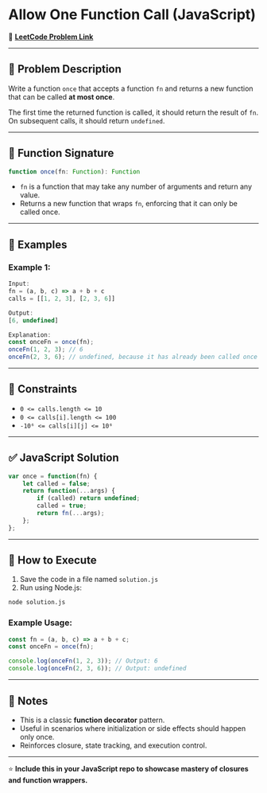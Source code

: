 # Allow One Function Call (JavaScript)

🔗 **[LeetCode Problem Link](https://leetcode.com/problems/allow-one-function-call/?envType=study-plan-v2&envId=30-days-of-javascript)**

---

## 📖 Problem Description

Write a function `once` that accepts a function `fn` and returns a new function that can be called **at most once**.

The first time the returned function is called, it should return the result of `fn`.  
On subsequent calls, it should return `undefined`.

---

## 🧾 Function Signature

```javascript
function once(fn: Function): Function
```

- `fn` is a function that may take any number of arguments and return any value.
- Returns a new function that wraps `fn`, enforcing that it can only be called once.

---

## 📝 Examples

### Example 1:
```javascript
Input:
fn = (a, b, c) => a + b + c
calls = [[1, 2, 3], [2, 3, 6]]

Output:
[6, undefined]

Explanation:
const onceFn = once(fn);
onceFn(1, 2, 3); // 6
onceFn(2, 3, 6); // undefined, because it has already been called once
```

---

## 🚧 Constraints

- `0 <= calls.length <= 10`
- `0 <= calls[i].length <= 100`
- `-10⁶ <= calls[i][j] <= 10⁶`

---

## ✅ JavaScript Solution

```javascript
var once = function(fn) {
    let called = false;
    return function(...args) {
        if (called) return undefined;
        called = true;
        return fn(...args);
    };
};
```

---

## 🚀 How to Execute

1. Save the code in a file named `solution.js`
2. Run using Node.js:

```bash
node solution.js
```

### Example Usage:

```javascript
const fn = (a, b, c) => a + b + c;
const onceFn = once(fn);

console.log(onceFn(1, 2, 3)); // Output: 6
console.log(onceFn(2, 3, 6)); // Output: undefined
```

---

## 📌 Notes

- This is a classic **function decorator** pattern.
- Useful in scenarios where initialization or side effects should happen only once.
- Reinforces closure, state tracking, and execution control.

---

⭐ **Include this in your JavaScript repo to showcase mastery of closures and function wrappers.**